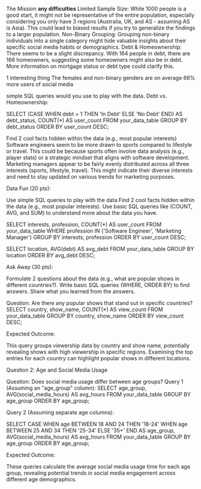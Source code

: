 The Mission
**any difficulties**
Limited Sample Size:  While 1000 people is a good start, it might not be representative of the entire population, especially considering you only have 3 regions (Australia, UK, and AS - assuming AS is Asia). This could lead to biased results if you try to generalize the findings to a larger population.
Non-Binary Grouping: Grouping non-binary individuals into a single category might hide valuable insights about their specific social media habits or demographics.
Debt & Homeownership: There seems to be a slight discrepancy. With 164 people in debt, there are 166 homeowners, suggesting some homeowners might also be in debt. More information on mortgage status or debt type could clarify this.

1 interesting thing
The females and non-binary genders are on average 66% more users of social media

simple SQL queries would you use to play with the data.
Debt vs. Homeownership:

SELECT (CASE WHEN debt = 1 THEN 'In Debt' ELSE 'No Debt' END) AS debt_status, COUNT(*) AS user_count
FROM your_data_table
GROUP BY debt_status
ORDER BY user_count DESC;



Find 2 cool facts hidden within the data (e.g., most popular interests)
Software engineers seem to be more drawn to sports compared to lifestyle or travel. This could be because sports often involve data analysis (e.g., player stats) or a strategic mindset that aligns with software development.
Marketing managers appear to be fairly evenly distributed across all three interests (sports, lifestyle, travel). This might indicate their diverse interests and need to stay updated on various trends for marketing purposes.

Data Fun (20 pts):

Use simple SQL queries to play with the data.Find 2 cool facts hidden within the data (e.g., most popular interests).
Use basic SQL queries like (COUNT, AVG, and SUM) to understand more about the data you have.

SELECT interests, profession, COUNT(*) AS user_count
FROM your_data_table
WHERE profession IN ('Software Engineer', 'Marketing Manager')
GROUP BY interests, profession
ORDER BY user_count DESC;

SELECT location, AVG(debt) AS avg_debt
FROM your_data_table
GROUP BY location
ORDER BY avg_debt DESC;

Ask Away (30 pts):

Formulate 2 questions about the data (e.g., what are popular shows in different countries?).
Write basic SQL queries (WHERE, ORDER BY) to find answers.
Share what you learned from the answers.

Question: Are there any popular shows that stand out in specific countries?
SELECT country, show_name, COUNT(*) AS view_count
FROM your_data_table
GROUP BY country, show_name
ORDER BY view_count DESC;

Expected Outcome:

This query groups viewership data by country and show name, potentially revealing shows with high viewership in specific regions. Examining the top entries for each country can highlight popular shows in different locations.

Question 2: Age and Social Media Usage

Question: Does social media usage differ between age groups?
Query 1 (Assuming an "age_group" column):
SELECT age_group, AVG(social_media_hours) AS avg_hours
FROM your_data_table
GROUP BY age_group
ORDER BY age_group;

Query 2 (Assuming separate age columns):

SELECT 
  CASE WHEN age BETWEEN 18 AND 24 THEN '18-24'
       WHEN age BETWEEN 25 AND 34 THEN '25-34'
       ELSE '35+'
  END AS age_group,
  AVG(social_media_hours) AS avg_hours
FROM your_data_table
GROUP BY age_group
ORDER BY age_group;

Expected Outcome:

These queries calculate the average social media usage time for each age group, revealing potential trends in social media engagement across different age demographics.
